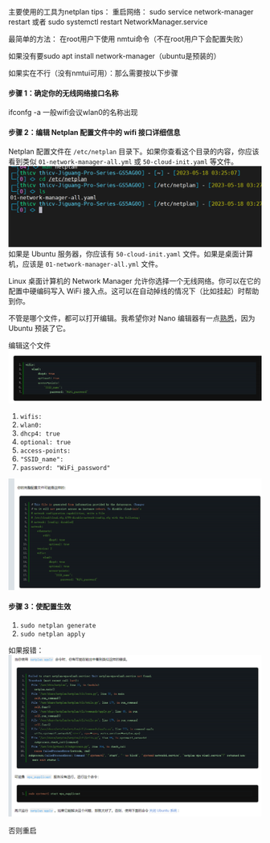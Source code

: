 主要使用的工具为netplan
tips：
重启网络：
sudo service network-manager restart 或者 sudo systemctl restart NetworkManager.service

最简单的方法：
在root用户下使用
nmtui命令（不在root用户下会配置失败）

如果没有要sudo apt install network-manager（ubuntu是预装的）

如果实在不行（没有nmtui可用）：那么需要按以下步骤

#### 步骤 1：确定你的无线网络接口名称

ifconfg -a
一般wifi会议wlan0的名称出现

#### 步骤 2：编辑 Netplan 配置文件中的 wifi 接口详细信息

Netplan 配置文件在 `/etc/netplan` 目录下。如果你查看这个目录的内容，你应该看到类似 `01-network-manager-all.yml` 或 `50-cloud-init.yaml` 等文件。
![](images/linux终端连接网络_image_1.png)
如果是 Ubuntu 服务器，你应该有 `50-cloud-init.yaml` 文件。如果是桌面计算机，应该是 `01-network-manager-all.yml` 文件。

Linux 桌面计算机的 Network Manager 允许你选择一个无线网络。你可以在它的配置中硬编码写入 WiFi 接入点。这可以在自动掉线的情况下（比如挂起）时帮助到你。

不管是哪个文件，都可以打开编辑。我希望你对 Nano 编辑器有一点[熟悉](https://itsfoss.com/nano-editor-guide/)，因为 Ubuntu 预装了它。

编辑这个文件
![](images/linux终端连接网络_image_2.png)
1.  `wifis:`
2.  `wlan0:`
3.  `dhcp4: true`
4.  `optional: true`
5.  `access-points:`
6.  `"SSID_name":`
7.  `password: "WiFi_password"`

![](images/linux终端连接网络_image_3.png)


#### 步骤 3：使配置生效

1.  `sudo netplan generate`
2.  `sudo netplan apply`

如果报错：
![](images/linux终端连接网络_image_4.png)

否则重启

